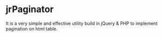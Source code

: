# jrPaginator
It is a very simple and effective utility build in jQuery &amp; PHP to implement pagination on html table.

